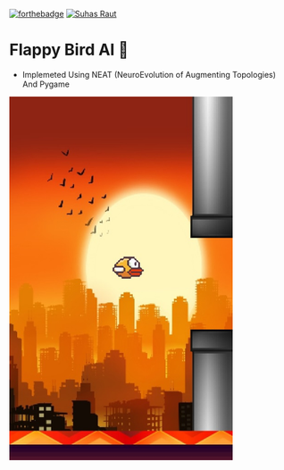[![forthebadge](https://forthebadge.com/images/badges/made-with-python.svg)](https://forthebadge.com)
[![Suhas Raut](https://img.shields.io/badge/Made%20By-Suhas%20Raut-%2300C0A3?style=for-the-badge&logo=github&logoColor=00C0A3)](https://github.com/Suhas-Raut)


# Flappy Bird AI 🐤

- Implemeted Using NEAT (NeuroEvolution of Augmenting Topologies) And Pygame


<img align="center" alt="coding" width="400" src="https://github.com/Suhas-Raut/FlappyBird-AI/blob/master/images/img1.jpg">
